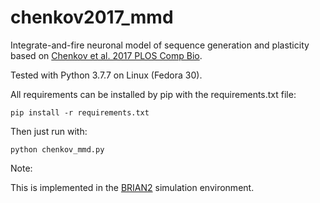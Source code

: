 # chenkov2017_mmd
Integrate-and-fire neuronal model of sequence generation and plasticity based on [Chenkov et al. 2017 PLOS Comp Bio](https://journals.plos.org/ploscompbiol/article?id=10.1371/journal.pcbi.1005359).

Tested with Python 3.7.7 on Linux (Fedora 30).

All requirements can be installed by pip with the requirements.txt file:

`pip install -r requirements.txt`

Then just run with:

`python chenkov_mmd.py`

Note:

This is implemented in the [BRIAN2](https://brian2.readthedocs.io/en/stable/) simulation environment.
